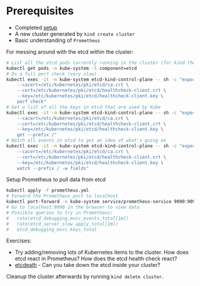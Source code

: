 # Prerequisites
* Completed [setup](../setup/README.md)
* A new cluster generated by `kind create cluster`
* Basic understanding of `Prometheus`

For messing around with the etcd within the cluster:
```bash
# List all the etcd pods currently running in the cluster (for kind there will be one)
kubectl get pods -n kube-system -l component=etcd
# Do a full perf check (very slow)
kubectl exec -it -n kube-system etcd-kind-control-plane -- sh -c "export ETCDCTL_API=3 ; etcdctl \
    --cacert=/etc/kubernetes/pki/etcd/ca.crt \
    --cert=/etc/kubernetes/pki/etcd/healthcheck-client.crt \
    --key=/etc/kubernetes/pki/etcd/healthcheck-client.key \
    perf check"
# Get a list of all the keys in etcd that are used by Kube
kubectl exec -it -n kube-system etcd-kind-control-plane -- sh -c "export ETCDCTL_API=3 ; etcdctl \
    --cacert=/etc/kubernetes/pki/etcd/ca.crt \
    --cert=/etc/kubernetes/pki/etcd/healthcheck-client.crt \
    --key=/etc/kubernetes/pki/etcd/healthcheck-client.key \
    get --prefix /"
# Watch all events in etcd to get an idea of what's going on
kubectl exec -it -n kube-system etcd-kind-control-plane -- sh -c "export ETCDCTL_API=3 ; etcdctl \
    --cacert=/etc/kubernetes/pki/etcd/ca.crt \
    --cert=/etc/kubernetes/pki/etcd/healthcheck-client.crt \
    --key=/etc/kubernetes/pki/etcd/healthcheck-client.key \
    watch --prefix / -w fields"
```

Setup Prometheus to pull data from etcd
```bash
kubectl apply -f prometheus.yml
# Forward the Prometheus port to localhost
kubectl port-forward -n kube-system service/prometheus-service 9090:9090
# Go to localhost:9090 in the browser to view data
# Possible queries to try in Prometheus:
#   rate(etcd_debugging_mvcc_events_total[1m])
#   rate(etcd_server_slow_apply_total[1m])
#   etcd_debugging_mvcc_keys_total
```

Exercises:
* Try adding/removing lots of Kubernetes items to the cluster.  How does etcd react in Prometheus?  How does the etcd health check react?
* [etcdeath](https://github.com/jdumars/etcdeath/) - Can you take down the etcd inside your cluster?

Cleanup the cluster afterwards by running `kind delete cluster`.